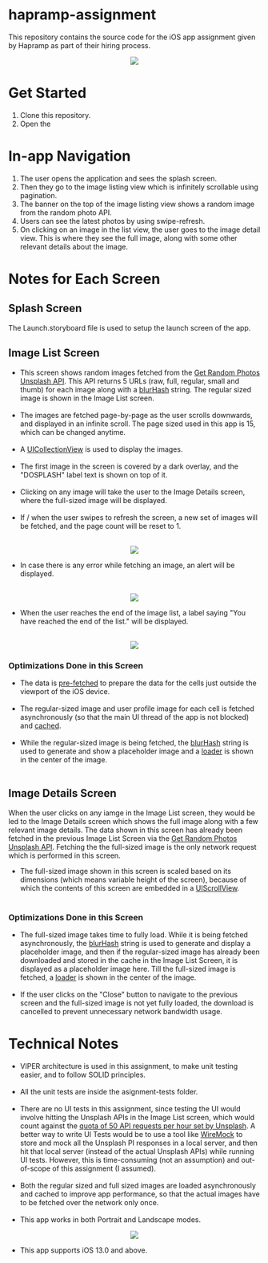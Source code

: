 # hapramp-assignment

This repository contains the source code for the iOS app assignment given by Hapramp as part of their hiring process.

<p align="center">
  <img src="https://github.com/DhruvSaraswat/hapramp-assignment/blob/develop/assignment/assignment/Resources/README_Static_Resources/Initial_GIF.gif">
</p>

# Get Started
1. Clone this repository.
2. Open the 

# In-app Navigation
1. The user opens the application and sees the splash screen.
2. Then they go to the image listing view which is infinitely scrollable using pagination.
3. The banner on the top of the image listing view shows a random image from the random photo API.
4. Users can see the latest photos by using swipe-refresh.
5. On clicking on an image in the list view, the user goes to the image detail view. This is where they see the full image, along with some other relevant details about the image.

# Notes for Each Screen
## Splash Screen
The Launch.storyboard file is used to setup the launch screen of the app.

## Image List Screen
<ul>
  <li>This screen shows random images fetched from the <a href="https://unsplash.com/documentation#get-a-random-photo">Get Random Photos Unsplash API</a>. This API returns 5 URLs (raw, full, regular, small and thumb) for each image along with a <a href="https://github.com/woltapp/blurhash">blurHash</a> string. The regular sized image is shown in the Image List screen.</li><br>
  <li>The images are fetched page-by-page as the user scrolls downwards, and displayed in an infinite scroll. The page sized used in this app is 15, which can be changed anytime.</li><br>
  <li>A <a href="https://developer.apple.com/documentation/uikit/uicollectionview">UICollectionView</a> is used to display the images.</li><br>
  <li>The first image in the screen is covered by a dark overlay, and the "DOSPLASH" label text is shown on top of it.</li><br>
  <li>Clicking on any image will take the user to the Image Details screen, where the full-sized image will be displayed.</li><br>
  <li>If / when the user swipes to refresh the screen, a new set of images will be fetched, and the page count will be reset to 1.</li><br>
</ul>
<p align="center">
  <img src="https://github.com/DhruvSaraswat/hapramp-assignment/blob/develop/assignment/assignment/Resources/README_Static_Resources/Swipe_to_Refresh_Demo.gif">
</p>
<ul>
  <li>In case there is any error while fetching an image, an alert will be displayed.</li><br>
</ul>
<p align="center">
  <img src="https://github.com/DhruvSaraswat/hapramp-assignment/blob/develop/assignment/assignment/Resources/README_Static_Resources/Image_List_Error.gif">
</p>
<ul>
  <li>When the user reaches the end of the image list, a label saying "You have reached the end of the list." will be displayed.</li><br>
</ul>
<p align="center">
  <img src="https://github.com/DhruvSaraswat/hapramp-assignment/blob/develop/assignment/assignment/Resources/README_Static_Resources/End_Of_List_Demo.gif">
</p>

### Optimizations Done in this Screen
<ul>
<li>The data is <a href="https://developer.apple.com/documentation/uikit/uicollectionviewdatasourceprefetching/1771767-collectionview">pre-fetched</a> to prepare the data for the cells just outside the viewport of the iOS device.</li><br>
<li>The regular-sized image and user profile image for each cell is fetched asynchronously (so that the main UI thread of the app is not blocked) and <a href="https://developer.apple.com/documentation/foundation/nscache">cached</a>.</li><br>
<li>While the regular-sized image is being fetched, the <a href="https://github.com/woltapp/blurhash">blurHash</a> string is used to generate and show a placeholder image and a <a href="https://developer.apple.com/documentation/uikit/uiactivityindicatorview">loader</a> is shown in the center of the image.</li><br>
</ul>

## Image Details Screen
When the user clicks on any iamge in the Image List screen, they would be led to the Image Details screen which shows the full image along with a few relevant image details. The data shown in this screen has already been fetched in the previous Image List Screen via the <a href="https://unsplash.com/documentation#get-a-random-photo">Get Random Photos Unsplash API</a>. Fetching the the full-sized image is the only network request which is performed in this screen.
<ul>
<li>The full-sized image shown in this screen is scaled based on its dimensions (which means variable height of the screen), because of which the contents of this screen are embedded in a <a href="https://developer.apple.com/documentation/uikit/uiscrollview">UIScrollView</a>.</li><br>
</ul>

### Optimizations Done in this Screen
<ul>
<li>The full-sized image takes time to fully load. While it is being fetched asynchronously, the <a href="https://github.com/woltapp/blurhash">blurHash</a> string is used to generate and display a placeholder image, and then if the regular-sized image has already been downloaded and stored in the cache in the Image List Screen, it is displayed as a placeholder image here. Till the full-sized image is fetched, a <a href="https://developer.apple.com/documentation/uikit/uiactivityindicatorview">loader</a> is shown in the center of the image.</li><br>
<li>If the user clicks on the "Close" button to navigate to the previous screen and the full-sized image is not yet fully loaded, the download is cancelled to prevent unnecessary network bandwidth usage.</li>
</ul>


# Technical Notes
<ul>
  <li>VIPER architecture is used in this assignment, to make unit testing easier, and to follow SOLID principles.</li><br>
  <li>All the unit tests are inside the asignment-tests folder.</li><br>
  <li>There are no UI tests in this assignment, since testing the UI would involve hitting the Unsplash APIs in the Image List screen, which would count against the <a href="https://unsplash.com/documentation#rate-limiting">quota of 50 API requests per hour set by Unsplash</a>.
    A better way to write UI Tests would be to use a tool like <a href="http://wiremock.org/">WireMock</a> to store and mock all the Unsplash PI responses in a local server, and then hit that local server (instead of the actual Unsplash APIs) while running UI tests. However, this is time-consuming (not an assumption) and out-of-scope of this assignment (I assumed).</li><br>
  <li>Both the regular sized and full sized images are loaded asynchronously and cached to improve app performance, so that the actual images have to be fetched over the network only once.</li><br>
  <li>This app works in both Portrait and Landscape modes.</li>
</ul>
<p align="center">
  <img src="https://github.com/DhruvSaraswat/hapramp-assignment/blob/develop/assignment/assignment/Resources/README_Static_Resources/Landscape_Mode_Demo.gif">
</p>
<ul>
  <li>This app supports iOS 13.0 and above.</li>
</ul>
